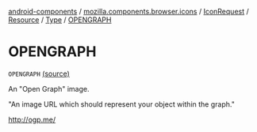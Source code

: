 [android-components](../../../../index.md) / [mozilla.components.browser.icons](../../../index.md) / [IconRequest](../../index.md) / [Resource](../index.md) / [Type](index.md) / [OPENGRAPH](./-o-p-e-n-g-r-a-p-h.md)

# OPENGRAPH

`OPENGRAPH` [(source)](https://github.com/mozilla-mobile/android-components/blob/master/components/browser/icons/src/main/java/mozilla/components/browser/icons/IconRequest.kt#L101)

An "Open Graph" image.

"An image URL which should represent your object within the graph."

http://ogp.me/

